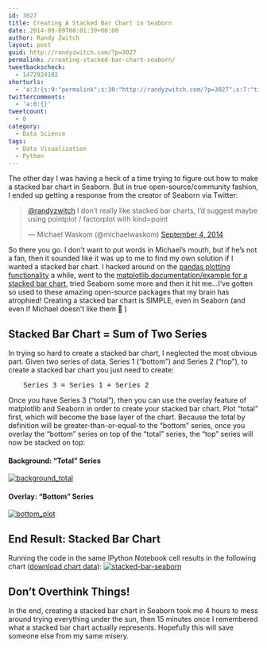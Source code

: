 ```yaml
---
id: 3027
title: Creating A Stacked Bar Chart in Seaborn
date: 2014-09-09T08:01:39+00:00
author: Randy Zwitch
layout: post
guid: http://randyzwitch.com/?p=3027
permalink: /creating-stacked-bar-chart-seaborn/
tweetbackscheck:
  - 1472924182
shorturls:
  - 'a:3:{s:9:"permalink";s:30:"http://randyzwitch.com/?p=3027";s:7:"tinyurl";s:26:"http://tinyurl.com/ku5ro8o";s:4:"isgd";s:19:"http://is.gd/gmLRbk";}'
twittercomments:
  - 'a:0:{}'
tweetcount:
  - 0
category:
  - Data Science
tags:
  - Data Visualization
  - Python
---
```

The other day I was having a heck of a time trying to figure out how to make a stacked bar chart in Seaborn. But in true open-source/community fashion, I ended up getting a response from the creator of Seaborn via Twitter:

<blockquote class="twitter-tweet" lang="en" data-conversation="none">
  <p>
    <a href="https://twitter.com/randyzwitch">@randyzwitch</a> I don&#8217;t really like stacked bar charts, I&#8217;d suggest maybe using pointplot / factorplot with kind=point
  </p>

  <p>
    — Michael Waskom (@michaelwaskom) <a href="https://twitter.com/michaelwaskom/status/507608729840152578">September 4, 2014</a>
  </p>
</blockquote>

So there you go. I don&#8217;t want to put words in Michael&#8217;s mouth, but if he&#8217;s not a fan, then it sounded like it was up to me to find my own solution if I wanted a stacked bar chart. I hacked around on the <a title="pandas visualization" href="http://pandas.pydata.org/pandas-docs/stable/visualization.html" target="_blank">pandas plotting functionality</a> a while, went to the <a title="matplotlib stacked bar chart" href="http://matplotlib.org/1.3.1/examples/pylab_examples/bar_stacked.html" target="_blank">matplotlib documentation/example for a stacked bar chart</a>, tried Seaborn some more and then it hit me&#8230;I&#8217;ve gotten so used to these amazing open-source packages that my brain has atrophied! Creating a stacked bar chart is SIMPLE, even in Seaborn (and even if Michael doesn&#8217;t like them 🙂 )



## Stacked Bar Chart = Sum of Two Series

In trying so hard to create a stacked bar chart, I neglected the most obvious part. Given two series of data, Series 1 (&#8220;bottom&#8221;) and Series 2 (&#8220;top&#8221;), to create a stacked bar chart you just need to create:

<pre style="padding-left: 30px;">Series 3 = Series 1 + Series 2</pre>

Once you have Series 3 (&#8220;total&#8221;), then you can use the overlay feature of matplotlib and Seaborn in order to create your stacked bar chart. Plot &#8220;total&#8221; first, which will become the base layer of the chart. Because the total by definition will be greater-than-or-equal-to the &#8220;bottom&#8221; series, once you overlay the &#8220;bottom&#8221; series on top of the &#8220;total&#8221; series, the &#8220;top&#8221; series will now be stacked on top:

#### Background: &#8220;Total&#8221; Series

[<img class="aligncenter size-full wp-image-3034" src="http://i1.wp.com/randyzwitch.com/wp-content/uploads/2014/09/background_total.png?fit=1385%2C607" alt="background_total" srcset="http://i1.wp.com/randyzwitch.com/wp-content/uploads/2014/09/background_total.png?w=1385 1385w, http://i1.wp.com/randyzwitch.com/wp-content/uploads/2014/09/background_total.png?resize=150%2C65 150w, http://i1.wp.com/randyzwitch.com/wp-content/uploads/2014/09/background_total.png?resize=300%2C131 300w, http://i1.wp.com/randyzwitch.com/wp-content/uploads/2014/09/background_total.png?resize=1024%2C448 1024w" sizes="(max-width: 1000px) 100vw, 1000px" data-recalc-dims="1" />](http://i1.wp.com/randyzwitch.com/wp-content/uploads/2014/09/background_total.png)

#### Overlay: &#8220;Bottom&#8221; Series

[<img class="aligncenter size-full wp-image-3039" src="http://i0.wp.com/randyzwitch.com/wp-content/uploads/2014/09/bottom_plot1.png?fit=1380%2C607" alt="bottom_plot" srcset="http://i0.wp.com/randyzwitch.com/wp-content/uploads/2014/09/bottom_plot1.png?w=1380 1380w, http://i0.wp.com/randyzwitch.com/wp-content/uploads/2014/09/bottom_plot1.png?resize=150%2C65 150w, http://i0.wp.com/randyzwitch.com/wp-content/uploads/2014/09/bottom_plot1.png?resize=300%2C131 300w, http://i0.wp.com/randyzwitch.com/wp-content/uploads/2014/09/bottom_plot1.png?resize=1024%2C450 1024w" sizes="(max-width: 1000px) 100vw, 1000px" data-recalc-dims="1" />](http://i0.wp.com/randyzwitch.com/wp-content/uploads/2014/09/bottom_plot1.png)

## End Result: Stacked Bar Chart

Running the code in the same IPython Notebook cell results in the following chart (<a title="chart-data" href="http://randyzwitch.com/wp-content/uploads/2014/09/stacked_bar.csv" target="_blank">download chart data</a>): [<img class="aligncenter size-full wp-image-3041" src="http://i2.wp.com/randyzwitch.com/wp-content/uploads/2014/09/stacked-bar-seaborn.png?fit=1395%2C621" alt="stacked-bar-seaborn" srcset="http://i2.wp.com/randyzwitch.com/wp-content/uploads/2014/09/stacked-bar-seaborn.png?w=1395 1395w, http://i2.wp.com/randyzwitch.com/wp-content/uploads/2014/09/stacked-bar-seaborn.png?resize=150%2C66 150w, http://i2.wp.com/randyzwitch.com/wp-content/uploads/2014/09/stacked-bar-seaborn.png?resize=300%2C133 300w, http://i2.wp.com/randyzwitch.com/wp-content/uploads/2014/09/stacked-bar-seaborn.png?resize=1024%2C455 1024w" sizes="(max-width: 1000px) 100vw, 1000px" data-recalc-dims="1" />](http://i2.wp.com/randyzwitch.com/wp-content/uploads/2014/09/stacked-bar-seaborn.png)

## Don&#8217;t Overthink Things!

In the end, creating a stacked bar chart in Seaborn took me 4 hours to mess around trying everything under the sun, then 15 minutes once I remembered what a stacked bar chart actually represents. Hopefully this will save someone else from my same misery.
